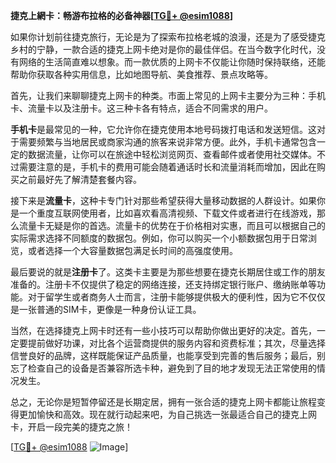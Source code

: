 **捷克上網卡：畅游布拉格的必备神器[[TG💪+ @esim1088](https://t.me/s/esim1088)]**

如果你计划前往捷克旅行，无论是为了探索布拉格老城的浪漫，还是为了感受捷克乡村的宁静，一款合适的捷克上网卡绝对是你的最佳伴侣。在当今数字化时代，没有网络的生活简直难以想象。而一款优质的上网卡不仅能让你随时保持联络，还能帮助你获取各种实用信息，比如地图导航、美食推荐、景点攻略等。

首先，让我们来聊聊捷克上网卡的种类。市面上常见的上网卡主要分为三种：手机卡、流量卡以及注册卡。这三种卡各有特点，适合不同需求的用户。

**手机卡**是最常见的一种，它允许你在捷克使用本地号码拨打电话和发送短信。这对于需要频繁与当地居民或商家沟通的旅客来说非常方便。此外，手机卡通常包含一定的数据流量，让你可以在旅途中轻松浏览网页、查看邮件或者使用社交媒体。不过需要注意的是，手机卡的费用可能会随着通话时长和流量消耗而增加，因此在购买之前最好先了解清楚套餐内容。

接下来是**流量卡**，这种卡专门针对那些希望获得大量移动数据的人群设计。如果你是一个重度互联网使用者，比如喜欢看高清视频、下载文件或者进行在线游戏，那么流量卡无疑是你的首选。流量卡的优势在于价格相对实惠，而且可以根据自己的实际需求选择不同额度的数据包。例如，你可以购买一个小额数据包用于日常浏览，或者选择一个大容量数据包满足长时间的高强度使用。

最后要说的就是**注册卡**了。这类卡主要是为那些想要在捷克长期居住或工作的朋友准备的。注册卡不仅提供了稳定的网络连接，还支持绑定银行账户、缴纳账单等功能。对于留学生或者商务人士而言，注册卡能够提供极大的便利性，因为它不仅仅是一张普通的SIM卡，更像是一种身份认证工具。

当然，在选择捷克上网卡时还有一些小技巧可以帮助你做出更好的决定。首先，一定要提前做好功课，对比各个运营商提供的服务内容和资费标准；其次，尽量选择信誉良好的品牌，这样既能保证产品质量，也能享受到完善的售后服务；最后，别忘了检查自己的设备是否兼容所选卡种，避免到了目的地才发现无法正常使用的情况发生。

总之，无论你是短暂停留还是长期定居，拥有一张合适的捷克上网卡都能让旅程变得更加愉快和高效。现在就行动起来吧，为自己挑选一张最适合自己的捷克上网卡，开启一段完美的捷克之旅！

[[TG💪+ @esim1088](https://t.me/s/esim1088) ![Image](https://i.postimg.cc/4NQfJmqS/Snipaste-2025-05-13-00-14-12.png)]